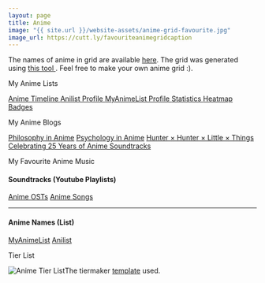 ```yaml
---
layout: page
title: Anime
image: "{{ site.url }}/website-assets/anime-grid-favourite.jpg"
image_url: https://cutt.ly/favouriteanimegridcaption
---
```

The names of anime in grid are available <a href="https://cutt.ly/favouriteanimegridcaption"> here</a>. The grid was generated using <a href="https://github.com/paramrathour/Image-Grid-Generator"> this tool </a>. Feel free to make your own anime grid :).
<p></p>
<buttona class="accordion">My Anime Lists</buttona>
<div class="panel">
    <p></p>
    <a href="/blog/anime-timeline" class="button"> Anime Timeline </a>
    <!-- <a href="/blog/manga-timeline" class="button"> Manga Timeline </a> -->
    <a href="https://anilist.co/user/wrath3435/" class="button"> Anilist Profile </a>
    <a href="https://myanimelist.net/profile/wrath3435" class="button"> MyAnimeList Profile </a>
    <a href="https://anime.plus/wrath3435" class="button"> Statistics </a>
    <a href="https://malheatmap.com/users/wrath3435" class="button"> Heatmap </a>
    <a href="http://www.mal-badges.com/users/wrath3435" class="button"> Badges </a>
</div>
<p></p>
<buttona class="accordion">My Anime Blogs</buttona>
<div class="panel">
    <p></p>
    <a href="/blog/philosophy-in-anime" class="button">Philosophy in Anime</a>
    <a href="/blog/psychology-in-anime" class="button">Psychology in Anime</a>
    <a href="/blog/hunter-hunter-little-things" class="button">Hunter × Hunter × Little × Things</a>
    <a href="/blog/anime-soundtracks" class="button">Celebrating 25 Years of Anime Soundtracks</a>
</div>
<p></p>
<buttona class="accordion">My Favourite Anime Music</buttona>
<div class="panel">
    <p></p>
    <h4>Soundtracks (Youtube Playlists)</h4>
    <a href="/anime-osts" class="button">Anime OSTs</a>
    <a href="/anime-songs" class="button">Anime Songs</a>
    <hr>
    <h4>Anime Names (List)</h4>
    <a href="https://myanimelist.net/stacks/9687" class="button">MyAnimeList</a>
    <a href="https://anilist.co/user/wrath3435/animelist/Favourite%20Soundtracks" class="button">Anilist</a>
</div>
<p></p>
<buttona class="accordion">Tier List</buttona>
<div class="panel">
    <p></p>
    <span class="image main"><img src="{{ site.url }}/website-assets/anime-tier-list.jpg" alt="Anime Tier List" />The tiermaker <a href="https://tiermaker.com/create/anime-1587667">template</a> used.</span> 
</div>
